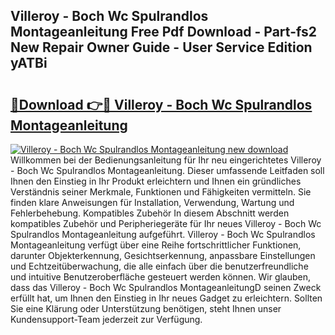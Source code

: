## Villeroy - Boch Wc Spulrandlos Montageanleitung Free Pdf Download - Part-fs2 New Repair Owner Guide - User Service Edition yATBi

# <h2><a href="http://df7xqg.blite.top/?on=Villeroy+-+Boch+Wc+Spulrandlos+Montageanleitung">🔗Download 👉🔴 Villeroy - Boch Wc Spulrandlos Montageanleitung</a></h2>

[![Villeroy - Boch Wc Spulrandlos Montageanleitung new download](https://i.imgur.com/lujVjoI.png)](http://df7xqg.blite.top/?on=Villeroy+-+Boch+Wc+Spulrandlos+Montageanleitung)
Willkommen bei der Bedienungsanleitung für Ihr neu eingerichtetes Villeroy - Boch Wc Spulrandlos Montageanleitung. Dieser umfassende Leitfaden soll Ihnen den Einstieg in Ihr Produkt erleichtern und Ihnen ein gründliches Verständnis seiner Merkmale, Funktionen und Fähigkeiten vermitteln. Sie finden klare Anweisungen für Installation, Verwendung, Wartung und Fehlerbehebung. Kompatibles Zubehör In diesem Abschnitt werden kompatibles Zubehör und Peripheriegeräte für Ihr neues Villeroy - Boch Wc Spulrandlos Montageanleitung aufgeführt. Villeroy - Boch Wc Spulrandlos Montageanleitung verfügt über eine Reihe fortschrittlicher Funktionen, darunter Objekterkennung, Gesichtserkennung, anpassbare Einstellungen und Echtzeitüberwachung, die alle einfach über die benutzerfreundliche und intuitive Benutzeroberfläche gesteuert werden können. Wir glauben, dass das Villeroy - Boch Wc Spulrandlos MontageanleitungD seinen Zweck erfüllt hat, um Ihnen den Einstieg in Ihr neues Gadget zu erleichtern. Sollten Sie eine Klärung oder Unterstützung benötigen, steht Ihnen unser Kundensupport-Team jederzeit zur Verfügung.
